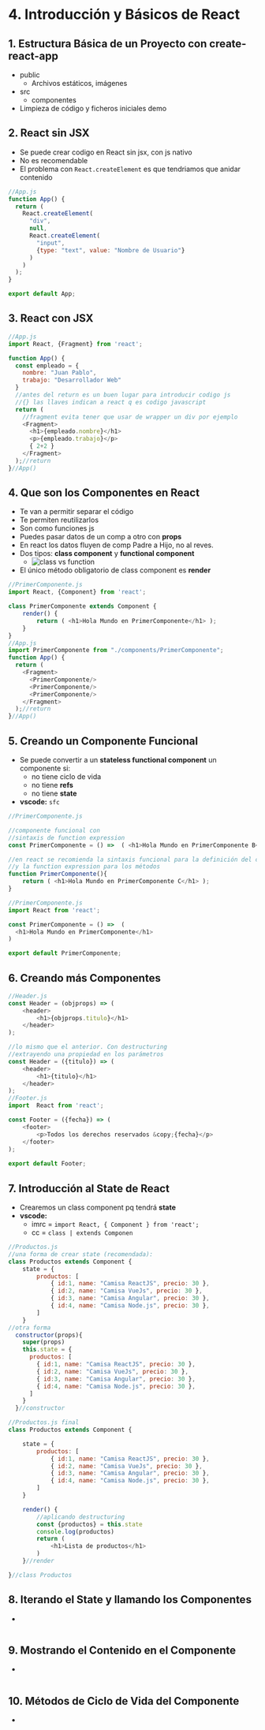 # 4. Introducción y Básicos de React

## 1. Estructura Básica de un Proyecto con create-react-app
- public
    - Archivos estáticos, imágenes
- src
    - componentes
- Limpieza de código y ficheros iniciales demo

## 2. React sin JSX
- Se puede crear codigo en React sin jsx, con js nativo
- No es recomendable
- El problema con `React.createElement` es que tendriamos que anidar contenido
```js
//App.js
function App() {
  return (
    React.createElement(
      "div",
      null,
      React.createElement(
        "input",
        {type: "text", value: "Nombre de Usuario"}
      )
    )
  );
}

export default App;
```
## 3. React con JSX
```js
//App.js
import React, {Fragment} from 'react';

function App() {
  const empleado = {
    nombre: "Juan Pablo",
    trabajo: "Desarrollador Web"
  }
  //antes del return es un buen lugar para introducir codigo js
  //{} las llaves indican a react q es codigo javascript
  return (
    //fragment evita tener que usar de wrapper un div por ejemplo
    <Fragment>
      <h1>{empleado.nombre}</h1>
      <p>{empleado.trabajo}</p>
      { 2+2 }
    </Fragment>
  );//return
}//App()
```
## 4. Que son los Componentes en React
- Te van a permitir separar el código
- Te permiten reutilizarlos
- Son como funciones js
- Puedes pasar datos de un comp a otro con **props**
- En react los datos fluyen de comp Padre a Hijo, no al reves.
- Dos tipos: **class component** y **functional component**
  - ![class vs function](https://trello-attachments.s3.amazonaws.com/5b014dcaf4507eacfc1b4540/5d7fef6652faf333827e91c3/02a51b9bbf012a1f2244e03d327c9b87/image.png)
- El único método obligatorio de class component es **render**
```js
//PrimerComponente.js
import React, {Component} from 'react';

class PrimerComponente extends Component {
    render() { 
        return ( <h1>Hola Mundo en PrimerComponente</h1> );
    }
}
//App.js
import PrimerComponente from "./components/PrimerComponente";
function App() {
  return (
    <Fragment>
      <PrimerComponente/>
      <PrimerComponente/>
      <PrimerComponente/>
    </Fragment>
  );//return
}//App()
```
## 5. Creando un Componente Funcional
- Se puede convertir a un **stateless functional component** un componente si:
  - no tiene ciclo de vida
  - no tiene **refs**
  - no tiene **state**
- **vscode:** `sfc` 
```js
//PrimerComponente.js

//componente funcional con
//sintaxis de function expression
const PrimerComponente = () =>  ( <h1>Hola Mundo en PrimerComponente B</h1> );

//en react se recomienda la sintaxis funcional para la definición del componente
//y la function expression para los métodos
function PrimerComponente(){
    return ( <h1>Hola Mundo en PrimerComponente C</h1> );
}

//PrimerComponente.js
import React from 'react';

const PrimerComponente = () =>  ( 
  <h1>Hola Mundo en PrimerComponente</h1> 
)

export default PrimerComponente;
```
## 6. Creando más Componentes
```js
//Header.js
const Header = (objprops) => (  
    <header>
        <h1>{objprops.titulo}</h1>
    </header>
);

//lo mismo que el anterior. Con destructuring
//extrayendo una propiedad en los parámetros
const Header = ({titulo}) => (  
	<header>
		<h1>{titulo}</h1>
	</header>
);
//Footer.js
import  React from 'react';

const Footer = ({fecha}) => (  
	<footer>
		<p>Todos los derechos reservados &copy;{fecha}</p>
	</footer>
);
 
export default Footer;
```

## 7. Introducción al State de React
- Crearemos un class component pq tendrá **state**
- **vscode:** 
  - imrc = `import React, { Component } from 'react';`
  - cc = `class | extends Componen`
```js
//Productos.js
//una forma de crear state (recomendada):
class Productos extends Component {
	state = {
		productos: [
			{ id:1, name: "Camisa ReactJS", precio: 30 },	
			{ id:2, name: "Camisa VueJs", precio: 30 },
			{ id:3, name: "Camisa Angular", precio: 30 },
			{ id:4, name: "Camisa Node.js", precio: 30 },
		]
	}
//otra forma 
  constructor(props){
    super(props)
    this.state = {
      productos: [
        { id:1, name: "Camisa ReactJS", precio: 30 },	
        { id:2, name: "Camisa VueJs", precio: 30 },
        { id:3, name: "Camisa Angular", precio: 30 },
        { id:4, name: "Camisa Node.js", precio: 30 },
      ]
    }
  }//constructor

//Productos.js final
class Productos extends Component {

	state = {
		productos: [
			{ id:1, name: "Camisa ReactJS", precio: 30 },	
			{ id:2, name: "Camisa VueJs", precio: 30 },
			{ id:3, name: "Camisa Angular", precio: 30 },
			{ id:4, name: "Camisa Node.js", precio: 30 },
		]
	}

	render() { 
		//aplicando destructuring
		const {productos} = this.state
		console.log(productos)
		return (  
			<h1>Lista de productos</h1>
		)
	}//render

}//class Productos
```
## 8. Iterando el State y llamando los Componentes
- 
```js
```
## 9. Mostrando el Contenido en el Componente
- 
```js
```
## 10. Métodos de Ciclo de Vida del Componente
- 
```js
```
